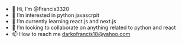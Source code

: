 - 👋 Hi, I’m @Francis3320
- 👀 I’m interested in python javascrpit
- 🌱 I’m currently learning react.js and next.js
- 💞️ I’m looking to collaborate on anything related to python and react
- 📫 How to reach me darkofrancis18@yahoo.com

<!---
Francis3320/Francis3320 is a ✨ special ✨ repository because its `README.md` (this file) appears on your GitHub profile.
You can click the Preview link to take a look at your changes.
--->
